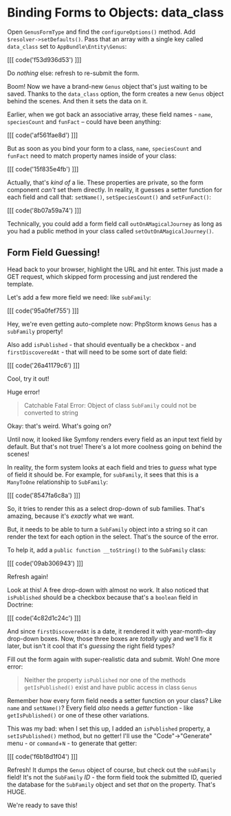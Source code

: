 # Binding Forms to Objects: data_class

Open `GenusFormType` and find the `configureOptions()` method. Add `$resolver->setDefaults()`.
Pass that an array with a single key called `data_class` set to `AppBundle\Entity\Genus`:

[[[ code('f53d936d53') ]]]

Do *nothing* else: refresh to re-submit the form.

Boom! Now we have a brand-new `Genus` object that's just waiting to be saved. Thanks
to the `data_class` option, the form creates a new `Genus` object behind the scenes.
And then it sets the data on it.

Earlier, when we got back an associative array, these field names - `name`, `speciesCount`
and `funFact` – could have been anything:

[[[ code('af561fae8d') ]]]

But as soon as you bind your form to a class, `name`, `speciesCount` and `funFact` need
to match property names inside of your class:

[[[ code('15f835e4fb') ]]]

Actually, that's *kind of* a lie. These properties are private, so the form component
*can't* set them directly. In reality, it guesses a setter function for each field and
call that: `setName()`, `setSpeciesCount()` and `setFunFact()`:

[[[ code('8b07a59a74') ]]]

Technically, you could add a form field call `outOnAMagicalJourney` as long as you had
a public method in your class called `setOutOnAMagicalJourney()`.

## Form Field Guessing!

Head back to your browser, highlight the URL and hit enter. This just made a GET
request, which skipped form processing and just rendered the template.

Let's add a few more field we need: like `subFamily`:

[[[ code('95a0fef755') ]]]

Hey, we're even getting auto-complete now: PhpStorm knows `Genus` has a `subFamily` property!

Also add `isPublished` - that should eventually be a checkbox - and `firstDiscoveredAt` -
that will need to be some sort of date field:

[[[ code('26a41179c6') ]]]

Cool, try it out!

Huge error!

> Catchable Fatal Error: Object of class `SubFamily` could not be converted to string

Okay: that's weird. What's going on?

Until now, it looked like Symfony renders every field as an input text field by default.
But that's not true! There's a lot more coolness going on behind the scenes!

In reality, the form system looks at each field and tries to *guess* what type of
field it should be. For example, for `subFamily`, it sees that this is a `ManyToOne`
relationship to `SubFamily`:

[[[ code('8547fa6c8a') ]]]

So, it tries to render this as a select drop-down of sub families. That's amazing,
because it's *exactly* what we want.

But, it needs to be able to turn a `SubFamily` object into a string so it can render
the text for each option in the select. That's the source of the error.

To help it, add a `public function __toString()` to the `SubFamily` class:

[[[ code('09ab306943') ]]]

Refresh again!

Look at this! A free drop-down with almost no work. It also noticed that `isPublished`
should be a checkbox because that's a `boolean` field in Doctrine:

[[[ code('4c82d1c24c') ]]]

And since `firstDiscoveredAt` is a date, it rendered it with year-month-day drop-down
boxes. Now, those three boxes are *totally* ugly and we'll fix it later, but isn't it
cool that it's *guessing* the right field types?

Fill out the form again with super-realistic data and submit. Woh! One more error:

> Neither the property `isPublished`  nor one of the methods `getIsPublished()` exist
  and have public access in class `Genus`

Remember how every form field needs a setter function on your class? Like `name` and
`setName()`? Every field *also* needs a *getter* function - like `getIsPublished()`
or one of these other variations. 

This was my bad: when I set this up, I added an `isPublished` property, a `setIsPublished()`
method, but no getter! I'll use the "Code"->"Generate" menu - or `command`+`N` - to generate
that getter:

[[[ code('f6b18d1f04') ]]]

Refresh! It dumps the `Genus` object of course, but check out the `subFamily` field!
It's not the `SubFamily` *ID* - the form field took the submitted ID, queried the
database for the `SubFamily` object and set *that* on the property. That's HUGE.

We're ready to save this!
